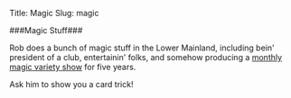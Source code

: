 Title: Magic
Slug: magic

###Magic Stuff###

Rob does a bunch of magic stuff in the Lower Mainland, including bein' president of a club, entertainin' folks, and somehow producing a [monthly magic variety show](http://parlourmagic.show) for five years.

Ask him to show you a card trick!